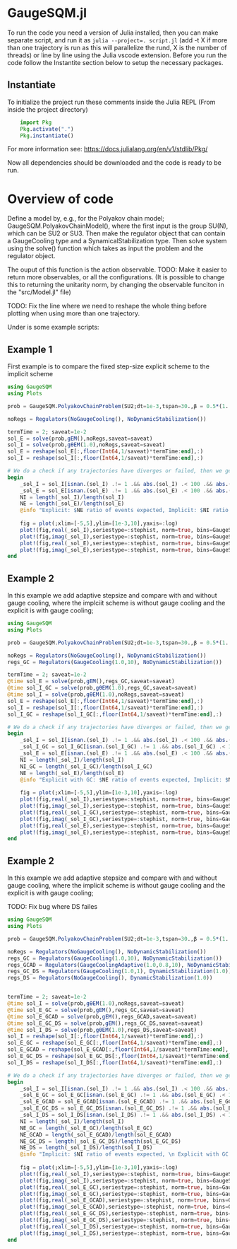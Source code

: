 

# GaugeSQM.jl
<!---
[![DOI](https://zenodo.org/badge/552342814.svg)](https://zenodo.org/badge/latestdoi/552342814)
-->

To run the code you need a version of Julia installed, then you can make separate script, and run it as `julia --project=. script.jl` (add -t X if more than one trajectory is run as this will parallelize the rund, X is the number of threads) or line by line using the Julia vscode extension. Before you run the code follow the Instantite section below to setup the necessary packages.

## Instantiate

To initialize the project run these comments inside the Julia REPL (From inside the project directory)
```julia
    import Pkg
    Pkg.activate(".")
    Pkg.instantiate()
```
For more information see: https://docs.julialang.org/en/v1/stdlib/Pkg/

Now all dependencies should be downloaded and the code is ready to be run.


#  Overview of code

Define a model by, e.g., for the Polyakov chain model; GaugeSQM.PolyakovChainModel(), where the first input is the group SU(N), which can be SU2 or SU3. Then make the regulator object that can contain a GaugeCooling type and a SynamicalStabilization type. Then solve system using the solve() function which takes as input the problem and the regulator object. 

The ouput of this function is the action observable. TODO: Make it easier to return more observables, or all the configurations. (It is possible to change this to returning the unitarity norm, by changing the observable funciton in the "src/Model.jl" file)

TODO: Fix the line where we need to reshape the whole thing before plotting when using more than one trajectory.

Under is some example scripts:

## Example 1
First example is to compare the fixed step-size explicit scheme to the implicit scheme

```julia
using GaugeSQM
using Plots

prob = GaugeSQM.PolyakovChainProblem(SU2;dt=1e-3,tspan=30.,β = 0.5*(1. + sqrt(3)*im), NLinks = 30, NTr=1)

noRegs = Regulators(NoGaugeCooling(), NoDynamicStabilization())

termTime = 2; saveat=1e-2
sol_E = solve(prob,gEM(),noRegs,saveat=saveat)
sol_I = solve(prob,gθEM(1.0),noRegs,saveat=saveat)
sol_E = reshape(sol_E[:,floor(Int64,1/saveat)*termTime:end],:)
sol_I = reshape(sol_I[:,floor(Int64,1/saveat)*termTime:end],:)

# We do a check if any trajectories have diverges or failed, then we get nan, 0 or a large number.
begin
    _sol_I = sol_I[isnan.(sol_I) .!= 1 .&& abs.(sol_I) .< 100 .&& abs.(sol_I) .!= 0.]
    _sol_E = sol_E[isnan.(sol_E) .!= 1 .&& abs.(sol_E) .< 100 .&& abs.(sol_E) .!= 0.]
    NI = length(_sol_I)/length(sol_I)
    NE = length(_sol_E)/length(sol_E)
    @info "Explicit: $NE ratio of events expected, Implicit: $NI ratio of events expected" 
    
    fig = plot(;xlim=[-5,5],ylim=[1e-3,10],yaxis=:log)
    plot!(fig,real(_sol_I),seriestype=:stephist, norm=true, bins=GaugeSQM.get_nr_bins(real(_sol_I)),label="Implicit Re")
    plot!(fig,imag(_sol_I),seriestype=:stephist, norm=true, bins=GaugeSQM.get_nr_bins(imag(_sol_I)),label="Implicit Im")
    plot!(fig,real(_sol_E),seriestype=:stephist, norm=true, bins=GaugeSQM.get_nr_bins(real(_sol_E)),label="Explicit Re")
    plot!(fig,imag(_sol_E),seriestype=:stephist, norm=true, bins=GaugeSQM.get_nr_bins(imag(_sol_E)),label="Explicit Im")
end
```


## Example 2

In this example we add adaptive stepsize and compare with and without gauge cooling, where the implciit scheme is without gauge cooling and the explicit is with gauge cooling;

```julia
using GaugeSQM
using Plots

prob = GaugeSQM.PolyakovChainProblem(SU2;dt=1e-3,tspan=30.,β = 0.5*(1. + sqrt(3)*im), NLinks = 30, NTr=10)

noRegs = Regulators(NoGaugeCooling(), NoDynamicStabilization())
regs_GC = Regulators(GaugeCooling(1.0,10), NoDynamicStabilization())

termTime = 2; saveat=1e-2
@time sol_E = solve(prob,gEM(),regs_GC,saveat=saveat)
@time sol_I_GC = solve(prob,gθEM(1.0),regs_GC,saveat=saveat)
@time sol_I = solve(prob,gθEM(1.0),noRegs,saveat=saveat)
sol_E = reshape(sol_E[:,floor(Int64,1/saveat)*termTime:end],:)
sol_I = reshape(sol_I[:,floor(Int64,1/saveat)*termTime:end],:)
sol_I_GC = reshape(sol_I_GC[:,floor(Int64,1/saveat)*termTime:end],:)

# We do a check if any trajectories have diverges or failed, then we get nan, 0 or a large number.
begin
    _sol_I = sol_I[isnan.(sol_I) .!= 1 .&& abs.(sol_I) .< 100 .&& abs.(sol_I) .!= 0.]
    _sol_I_GC = sol_I_GC[isnan.(sol_I_GC) .!= 1 .&& abs.(sol_I_GC) .< 100 .&& abs.(sol_I_GC) .!= 0.]
    _sol_E = sol_E[isnan.(sol_E) .!= 1 .&& abs.(sol_E) .< 100 .&& abs.(sol_E) .!= 0.]
    NI = length(_sol_I)/length(sol_I)
    NI_GC = length(_sol_I_GC)/length(sol_I_GC)
    NE = length(_sol_E)/length(sol_E)
    @info "Explicit with GC: $NE ratio of events expected, Implicit: $NI ratio of events expected, Implicit with GC: $NI_GC ratio of events expected" 
    
    fig = plot(;xlim=[-5,5],ylim=[1e-3,10],yaxis=:log)
    plot!(fig,real(_sol_I),seriestype=:stephist, norm=true, bins=GaugeSQM.get_nr_bins(real(_sol_I)),label="Implicit Re")
    plot!(fig,imag(_sol_I),seriestype=:stephist, norm=true, bins=GaugeSQM.get_nr_bins(imag(_sol_I)),label="Implicit Im")
    plot!(fig,real(_sol_I_GC),seriestype=:stephist, norm=true, bins=GaugeSQM.get_nr_bins(real(_sol_I_GC)),label="Implicit GC Re")
    plot!(fig,imag(_sol_I_GC),seriestype=:stephist, norm=true, bins=GaugeSQM.get_nr_bins(imag(_sol_I_GC)),label="Implicit GC Im")
    plot!(fig,real(_sol_E),seriestype=:stephist, norm=true, bins=GaugeSQM.get_nr_bins(real(_sol_E)),label="Explicit GC Re")
    plot!(fig,imag(_sol_E),seriestype=:stephist, norm=true, bins=GaugeSQM.get_nr_bins(imag(_sol_E)),label="Explicit GC Im")
end
```


## Example 2

In this example we add adaptive stepsize and compare with and without gauge cooling, where the implicit scheme is without gauge cooling and the explicit is with gauge cooling;

TODO: Fix bug where DS failes

```julia
using GaugeSQM
using Plots

prob = GaugeSQM.PolyakovChainProblem(SU2;dt=1e-3,tspan=30.,β = 0.5*(1. + sqrt(3)*im), NLinks = 30, NTr=10)

noRegs = Regulators(NoGaugeCooling(), NoDynamicStabilization())
regs_GC = Regulators(GaugeCooling(1.0,10), NoDynamicStabilization())
regs_GCAD = Regulators(GaugeCoolingAdaptive(1.0,0.8,10), NoDynamicStabilization())
regs_GC_DS = Regulators(GaugeCooling(1.0,1), DynamicStabilization(1.0))
regs_DS = Regulators(NoGaugeCooling(), DynamicStabilization(1.0))


termTime = 2; saveat=1e-2
@time sol_I = solve(prob,gθEM(1.0),noRegs,saveat=saveat)
@time sol_E_GC = solve(prob,gEM(),regs_GC,saveat=saveat)
@time sol_E_GCAD = solve(prob,gEM(),regs_GCAD,saveat=saveat)
@time sol_E_GC_DS = solve(prob,gEM(),regs_GC_DS,saveat=saveat)
@time sol_I_DS = solve(prob,gθEM(1.0),regs_DS,saveat=saveat)
sol_I = reshape(sol_I[:,floor(Int64,1/saveat)*termTime:end],:)
sol_E_GC = reshape(sol_E_GC[:,floor(Int64,1/saveat)*termTime:end],:)
sol_E_GCAD = reshape(sol_E_GCAD[:,floor(Int64,1/saveat)*termTime:end],:)
sol_E_GC_DS = reshape(sol_E_GC_DS[:,floor(Int64,1/saveat)*termTime:end],:)
sol_I_DS = reshape(sol_I_DS[:,floor(Int64,1/saveat)*termTime:end],:)

# We do a check if any trajectories have diverges or failed, then we get nan, 0 or a large number.
begin
    _sol_I = sol_I[isnan.(sol_I) .!= 1 .&& abs.(sol_I) .< 100 .&& abs.(sol_I) .!= 0.]
    _sol_E_GC = sol_E_GC[isnan.(sol_E_GC) .!= 1 .&& abs.(sol_E_GC) .< 100 .&& abs.(sol_E_GC) .!= 0.]
    _sol_E_GCAD = sol_E_GCAD[isnan.(sol_E_GCAD) .!= 1 .&& abs.(sol_E_GCAD) .< 100 .&& abs.(sol_E_GCAD) .!= 0.]
    _sol_E_GC_DS = sol_E_GC_DS[isnan.(sol_E_GC_DS) .!= 1 .&& abs.(sol_E_GC_DS) .< 100 .&& abs.(sol_E_GC_DS) .!= 0.]
    _sol_I_DS = sol_I_DS[isnan.(sol_I_DS) .!= 1 .&& abs.(sol_I_DS) .< 100 .&& abs.(sol_I_DS) .!= 0.]
    NI = length(_sol_I)/length(sol_I)
    NE_GC = length(_sol_E_GC)/length(sol_E_GC)
    NE_GCAD = length(_sol_E_GCAD)/length(sol_E_GCAD)
    NE_GC_DS = length(_sol_E_GC_DS)/length(sol_E_GC_DS)
    NE_DS = length(_sol_I_DS)/length(sol_I_DS)
    @info "Implicit: $NI ratio of events expected, \n Explicit with GC: $NE_GC ratio of events expected, \n Explicit with adaptive GC: $NE_GCAD ratio of events expected, \n Explicit with adaptive GC and DS: $NE_GC_DS ratio of events expected, \n Implicit with DS: $NE_DS ratio of events expected" 
    
    fig = plot(;xlim=[-5,5],ylim=[1e-3,10],yaxis=:log)
    plot!(fig,real(_sol_I),seriestype=:stephist, norm=true, bins=GaugeSQM.get_nr_bins(real(_sol_I)),label="Implicit Re")
    plot!(fig,imag(_sol_I),seriestype=:stephist, norm=true, bins=GaugeSQM.get_nr_bins(imag(_sol_I)),label="Implicit Im")
    plot!(fig,real(_sol_E_GC),seriestype=:stephist, norm=true, bins=GaugeSQM.get_nr_bins(real(_sol_E_GC)),label="Explicit GC Re")
    plot!(fig,imag(_sol_E_GC),seriestype=:stephist, norm=true, bins=GaugeSQM.get_nr_bins(imag(_sol_E_GC)),label="Explicit GC Im")
    plot!(fig,real(_sol_E_GCAD),seriestype=:stephist, norm=true, bins=GaugeSQM.get_nr_bins(real(_sol_E_GCAD)),label="Explicit GCAD Re")
    plot!(fig,imag(_sol_E_GCAD),seriestype=:stephist, norm=true, bins=GaugeSQM.get_nr_bins(imag(_sol_E_GCAD)),label="Explicit GCAD Im")
    plot!(fig,real(_sol_E_GC_DS),seriestype=:stephist, norm=true, bins=GaugeSQM.get_nr_bins(real(_sol_E_GC_DS)),label="Explicit GCAD DS Re")
    plot!(fig,imag(_sol_E_GC_DS),seriestype=:stephist, norm=true, bins=GaugeSQM.get_nr_bins(imag(_sol_E_GC_DS)),label="Explicit GCAD DS Im")
    plot!(fig,real(_sol_I_DS),seriestype=:stephist, norm=true, bins=GaugeSQM.get_nr_bins(real(_sol_I_DS)),label="Implciit DS Re")
    plot!(fig,imag(_sol_I_DS),seriestype=:stephist, norm=true, bins=GaugeSQM.get_nr_bins(imag(_sol_I_DS)),label="Implicit DS Im")
end
```